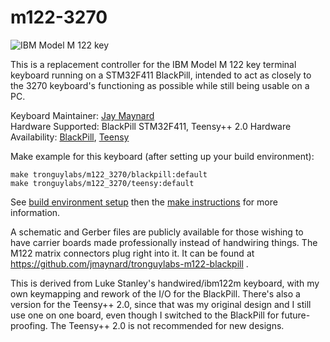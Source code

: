 # m122-3270

![IBM Model M 122 key](https://i.imgur.com/Oo3Ozqzh.jpg)

This is a replacement controller for the IBM Model M 122 key terminal keyboard running on a STM32F411 BlackPill, intended
to act as closely to the 3270 keyboard's functioning as possible while still being usable on a PC.

Keyboard Maintainer: [Jay Maynard](https://github.com/jmaynard)  
Hardware Supported: BlackPill STM32F411, Teensy++ 2.0
Hardware Availability: [BlackPill](https://www.adafruit.com/product/4877), [Teensy](https://www.pjrc.com/store/teensypp.html)

Make example for this keyboard (after setting up your build environment):

    make tronguylabs/m122_3270/blackpill:default
    make tronguylabs/m122_3270/teensy:default

See [build environment setup](https://docs.qmk.fm/#/getting_started_build_tools) then the
[make instructions](https://docs.qmk.fm/#/getting_started_make_guide) for more information.

A schematic and Gerber files are publicly available for those wishing to have carrier boards made
professionally instead of handwiring things. The M122 matrix connectors plug right into it. It can
be found at https://github.com/jmaynard/tronguylabs-m122-blackpill .

This is derived from Luke Stanley's handwired/ibm122m keyboard, with my own keymapping and
rework of the I/O for the BlackPill. There's also a version for the Teensy++ 2.0, since that
was my original design and I still use one on one board, even though I switched to the
BlackPill for future-proofing. The Teensy++ 2.0 is not recommended for new designs.
